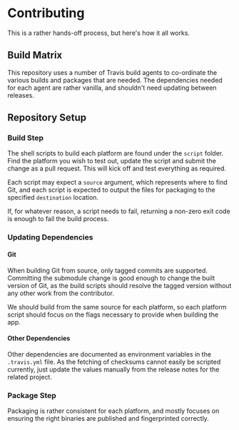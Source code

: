 # Contributing

This is a rather hands-off process, but here's how it all works.

## Build Matrix

This repository uses a number of Travis build agents to co-ordinate the
various builds and packages that are needed. The dependencies needed for each
agent are rather vanilla, and shouldn't need updating between releases.

## Repository Setup

### Build Step

The shell scripts to build each platform are found under the `script` folder.
Find the platform you wish to test out, update the script and submit the
change as a pull request. This will kick off and test everything as required.

Each script may expect a `source` argument, which represents where to find Git,
and each script is expected to output the files for packaging to the specified
`destination` location.

If, for whatever reason, a script needs to fail, returning a non-zero exit code
is enough to fail the build process.

### Updating Dependencies

#### Git

When building Git from source, only tagged commits are supported. Committing
the submodule change is good enough to change the built version of Git, as the
build scripts should resolve the tagged version without any other work from
the contributor.

We should build from the same source for each platform, so each platform script
should focus on the flags necessary to provide when building the app.

#### Other Dependencies

Other dependencies are documented as environment variables in the `.travis.yml`
file. As the fetching of checksums cannot easily be scripted currently, just
update the values manually from the release notes for the related project.

### Package Step

Packaging is rather consistent for each platform, and mostly focuses on
ensuring the right binaries are published and fingerprinted correctly.

